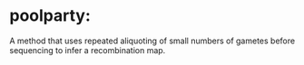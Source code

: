 # poolparty:  

A method that uses repeated aliquoting of small numbers of gametes before sequencing to infer a recombination map.